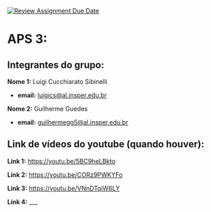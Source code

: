 [![Review Assignment Due Date](https://classroom.github.com/assets/deadline-readme-button-22041afd0340ce965d47ae6ef1cefeee28c7c493a6346c4f15d667ab976d596c.svg)](https://classroom.github.com/a/94ldeOwJ)
# APS 3:

## Integrantes do grupo:

**Nome 1:**   Luigi Cucchiarato Sibinelli

* **email:** luigics@al.insper.edu.br

**Nome 2:**   Guilherme Guedes

* **email:** guilhermegg5@al.insper.edu.br

## Link de vídeos do youtube (quando houver):

**Link 1:**   https://youtu.be/5BC9heLBkto

**Link 2:**   https://youtu.be/CORz9PWKYFo

**Link 3:**   https://youtu.be/VNnDTqiW6LY

**Link 4:**   ___

